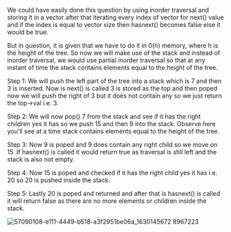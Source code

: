 We could have easily done this question by using inorder traversal and storing it in a vector after that iterating every index of vector for next() value and if the index is equal to vector size then hasnext() becomes false else it would be true.

But in question, it is given that we have to do it in 0(h) memory, where h is the height of the tree. So now we will make use of the stack and instead of inorder traversal, we would use partial inorder traversal so that at any instant of time the stack contains elements equal to the height of the tree.

Step 1: We will push the left part of the tree into a stack which is 7 and then 3 is inserted. Now is next() is called 3 is stored as the top and then poped now we will push the right of 3 but it does not contain any so we just return the top->val i.e. 3.

Step 2: We will now pop() 7 from the stack and see if it has the right children yes it has so we push 15 and then 9 into the stack. Observe here you'll see at a time stack contains elements equal to the height of the tree.

Step 3: Now 9 is poped and 9 does contain any right child so we move on 15. If hasnext() is called it would return true as traversal is still left and the stack is also not empty.

Step 4: Now 15 is poped and checked if it has the right child yes it has i.e. 20 so 20 is pushed inside the stack.

Step 5: Lastly 20 is poped and returned and after that is hasnext() is called it will return false as there are no more elements or children inside the stack.

![57090108-e111-4449-b518-a3f2951be06a_1630145672 8967223](https://user-images.githubusercontent.com/66811279/136814574-205037a4-b7f0-4195-96d6-e68409f01a29.png)
